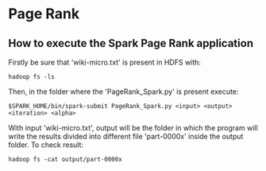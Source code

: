 # Page Rank

## How to execute the Spark Page Rank application

Firstly be sure that 'wiki-micro.txt' is present in HDFS with:
```
hadoop fs -ls
```
Then, in the folder where the 'PageRank_Spark.py' is present execute:
```
$SPARK_HOME/bin/spark-submit PageRank_Spark.py <input> <output> <iteration> <alpha>
```
With input 'wiki-micro.txt', output will be the folder in which the program will write the results 
divided into different file 'part-0000x' inside the output folder. To check result:
```
hadoop fs -cat output/part-0000x 
```

